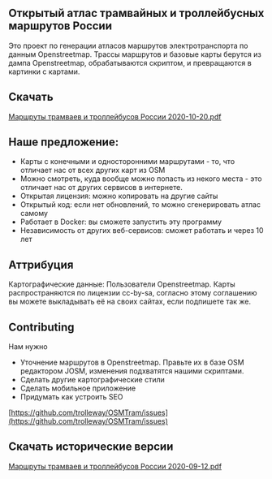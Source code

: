 ## Открытый атлас трамвайных и троллейбусных маршрутов России

Это проект по генерации атласов маршрутов электротранспорта по данным Openstreetmap. Трассы маршрутов и базовые карты берутся из дампа Openstreetmap, обрабатываются скриптом, и превращаются в картинки с картами.

## Скачать

[Маршруты трамваев и троллейбусов России 2020-10-20.pdf](https://yadi.sk/d/ZgL7IompPwK3HA)


## Наше предложение: 
- Карты с конечными и односторонними маршрутами - то, что отличает нас от всех других карт из OSM
- Можно смотреть, куда вообще можно попасть из некого места - это отличает нас от других сервисов в интернете.
- Открытая лицензия: можно копировать на другие сайты
- Открытый код: если нет обновлений, то можно сгенерировать атлас самому
- Работает в Docker: вы сможете запустить эту программу
- Независимость от других веб-сервисов: сможет работать и через 10 лет

## Аттрибуция

Картографические данные: Пользователи Openstreetmap. Карты распространяются по лицензии cc-by-sa, согласно этому соглашению вы можете выкладывать её на своих сайтах, если подпишете так же.

## Contributing

Нам нужно

- Уточнение маршрутов в Openstreetmap. Правьте их в базе OSM редактором JOSM, изменения подхватятся нашими скриптами.
- Сделать другие картографические стили
- Сделать мобильное приложение
- Придумать как устроить SEO

[https://github.com/trolleway/OSMTram/issues](https://github.com/trolleway/OSMTram/issues)

## Скачать исторические версии

[Маршруты трамваев и троллейбусов России 2020-09-12.pdf](https://yadi.sk/d/1upcL0zmqr6_8Q)
